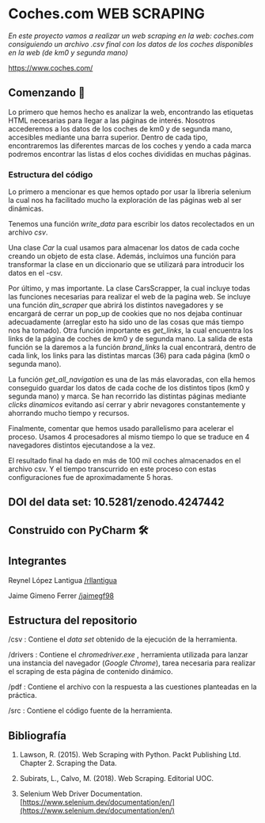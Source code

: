 # Coches.com WEB SCRAPING

_En este proyecto vamos a realizar un web scraping en la web: coches.com consiguiendo un archivo 
.csv final con los datos de los coches disponibles en la web (de km0 y segunda mano)_

https://www.coches.com/

## Comenzando 🚀

Lo primero que hemos hecho es analizar la web, encontrando las etiquetas HTML necesarias para llegar a las páginas
de interés. Nosotros accederemos a los datos de los coches de km0 y de segunda mano, accesibles mediante una barra
superior. Dentro de cada tipo, encontraremos las diferentes marcas de los coches y yendo a cada marca podremos encontrar
las listas d elos coches divididas en muchas páginas.

### Estructura del código

Lo primero a mencionar es que hemos optado por usar la libreria selenium la cual nos ha facilitado mucho la exploración
de las páginas web al ser dinámicas.

Tenemos una función _write_data_ para escribir los datos recolectados en un archivo _csv_.

Una clase _Car_ la cual usamos para almacenar los datos de cada coche creando un objeto de esta clase. Además,
incluimos una función para transformar la clase en un diccionario que se utilizará para introducir los datos  en el -csv.

Por último, y mas importante. La clase CarsScrapper, la cual incluye todas las funciones necesarias para realizar el web
de la pagina web. Se incluye una función _din_scraper_ que abrirá los distintos navegadores y se encargará de cerrar
un pop_up de cookies que no nos dejaba continuar adecuadamente (arreglar esto ha sido uno de las cosas que más tiempo 
nos ha tomado). Otra función importante es _get_links_, la cual encuentra los links de la página de coches de km0 y de
segunda mano. La salida de esta función se la daremos a la función _brand_links_ la cual encontrará, dentro de cada link, 
los links para las distintas marcas (36) para cada página (km0 o segunda mano).

La función _get_all_navigation_ es una de las más elavoradas, con ella hemos conseguido guardar los datos de cada coche
de los distintos tipos (km0 y segunda mano) y marca. Se han recorrido las distintas páginas mediante _clicks dinamicos_
evitando así cerrar y abrir nevagores constantemente y ahorrando mucho tiempo y recursos.

Finalmente, comentar que hemos usado parallelismo para acelerar el proceso. Usamos 4 procesadores al mismo tiempo lo que
se traduce en 4 navegadores distintos ejecutandose a la vez.

El resultado final ha dado en más de 100 mil coches almacenados en el archivo csv. Y el tiempo transcurrido en este proceso 
con estas configuraciones fue de aproximadamente 5 horas.

## DOI del data set: 10.5281/zenodo.4247442


## Construido con PyCharm 🛠️

## Integrantes 

Reynel López Lantigua [/rllantigua](https://github.com/rllantigua)

Jaime Gimeno Ferrer   [/jaimegf98](https://github.com/JaimeGimeno)
   
## Estructura del repositorio 

/csv : Contiene el _data set_ obtenido de la ejecución de la herramienta.

/drivers : Contiene el _chromedriver.exe_ , herramienta utilizada para lanzar una instancia del navegador (_Google Chrome_), tarea necesaria para realizar el scraping de esta página de contenido dinámico.
 
/pdf : Contiene el archivo con la respuesta a las cuestiones planteadas en la práctica.

/src : Contiene el código fuente de la herramienta.


## Bibliografía 
1. Lawson, R. (2015). Web Scraping with Python. Packt Publishing Ltd. Chapter 2. Scraping the Data.

2. Subirats, L., Calvo, M. (2018). Web Scraping. Editorial UOC. 

3. Selenium Web Driver Documentation. [https://www.selenium.dev/documentation/en/](https://www.selenium.dev/documentation/en/)


